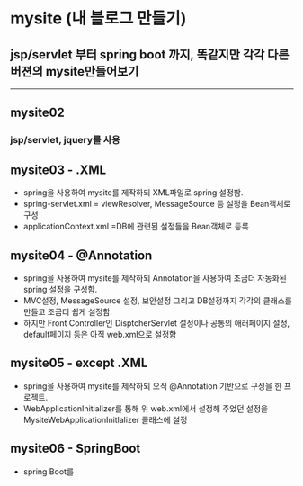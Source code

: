 # mysite (내 블로그 만들기)

## jsp/servlet 부터 spring boot 까지, 똑같지만 각각 다른버젼의 mysite만들어보기

***
## mysite02
### jsp/servlet, jquery를 사용

## mysite03 - .XML
- spring을 사용하여 mysite를 제작하되 XML파일로 spring 설정함.
- spring-servlet.xml = viewResolver, MessageSource 등 설정을 Bean객체로 구성
- applicationContext.xml =DB에 관련된 설정들을 Bean객체로 등록

## mysite04 - @Annotation
- spring을 사용하여 mysite를 제작하되 Annotation을 사용하여 조금더 자동화된 spring 설정을 구성함.
- MVC설정, MessageSource 설정, 보안설정 그리고 DB설정까지 각각의 클래스를 만들고 조금더 쉽게 설정함.
- 하지만 Front Controller인 DisptcherServlet 설정이나 공통의 애러페이지 설정, default페이지 등은 아직 web.xml으로 설정함


## mysite05 - except .XML
- spring을 사용하여 mysite를 제작하되 오직 @Annotation 기반으로 구성을 한 프로젝트.
- WebApplicationInitlalizer를 통해 위 web.xml에서 설정해 주었던 설정을  MysiteWebApplicationInitlalizer 클래스에 설정

## mysite06 - SpringBoot
- spring Boot를 

